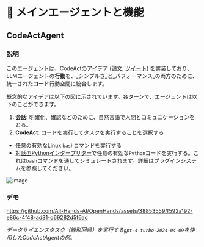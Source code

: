 # 🧠 メインエージェントと機能

## CodeActAgent

### 説明

このエージェントは、CodeActのアイデア ([論文](https://arxiv.org/abs/2402.01030), [ツイート](https://twitter.com/xingyaow_/status/1754556835703751087)) を実装しており、LLMエージェントの**行動**を、_シンプルさ_と_パフォーマンス_の両方のために、統一された**コード**行動空間に統合します。

概念的なアイデアは以下の図に示されています。各ターンで、エージェントは以下のことができます。

1. **会話**: 明確化、確認などのために、自然言語で人間とコミュニケーションをとる。
2. **CodeAct**: コードを実行してタスクを実行することを選択する

- 任意の有効なLinux `bash`コマンドを実行する
- [対話型Pythonインタープリター](https://ipython.org/)で任意の有効な`Python`コードを実行する。これは`bash`コマンドを通してシミュレートされます。詳細はプラグインシステムを参照してください。

![image](https://github.com/All-Hands-AI/OpenHands/assets/38853559/92b622e3-72ad-4a61-8f41-8c040b6d5fb3)

### デモ

https://github.com/All-Hands-AI/OpenHands/assets/38853559/f592a192-e86c-4f48-ad31-d69282d5f6ac

_データサイエンスタスク（線形回帰）を実行する`gpt-4-turbo-2024-04-09`を使用したCodeActAgentの例_。